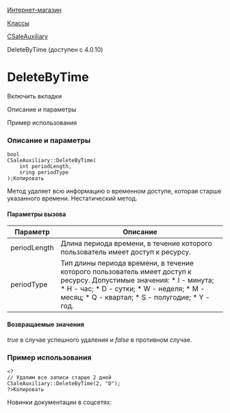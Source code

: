 [Интернет-магазин](/api_help/sale/index.php)

[Классы](/api_help/sale/classes/index.php)

[CSaleAuxiliary](/api_help/sale/classes/csaleauxiliary/index.php)

DeleteByTime (доступен с 4.0.10)

DeleteByTime
============

Включить вкладки

Описание и параметры

Пример использования

### Описание и параметры

```
bool
CSaleAuxiliary::DeleteByTime(
	int periodLength,
	sring periodType
);Копировать
```

Метод удаляет всю информацию о временном доступе, которая старше указанного времени. Нестатический метод.

#### Параметры вызова

| Параметр | Описание |
| --- | --- |
| periodLength | Длина периода времени, в течение которого пользователь имеет доступ к ресурсу. |
| periodType | Тип длины периода времени, в течение которого пользователь имеет доступ к ресурсу. Допустимые значения:  * I - минута; * H - час; * D - сутки; * W - неделя; * M - месяц; * Q - квартал; * S - полугодие; * Y - год. |

#### Возвращаемые значения

*true* в случае успешного удаления и *false* в противном случае.

### Пример использования

```
<?
// Удалим все записи старше 2 дней
CSaleAuxiliary::DeleteByTime(2, "D");
?>Копировать
```

Новинки документации в соцсетях: